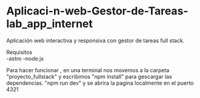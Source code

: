 # Aplicaci-n-web-Gestor-de-Tareas-lab_app_internet
Aplicación web interactiva y responsiva con gestor de tareas full stack.

Requisitos                                
-astro
-node.js  

Para hacer funcionar , en una terminal nos movemos a la carpeta "proyecto_fullstack" y escribimos "npm install" para gescargar las dependencias. "npm run dev" y se abrira la pagina localmente en el puerto 4321

